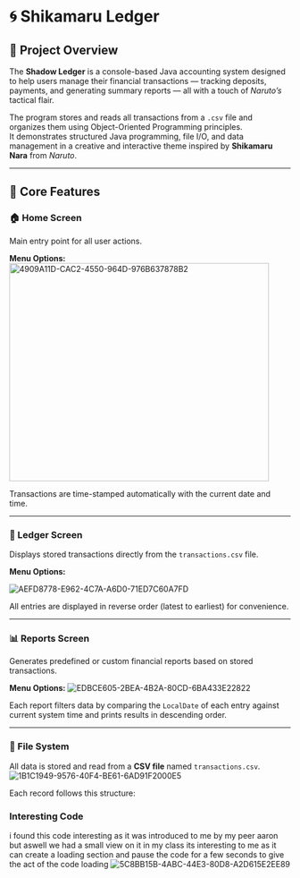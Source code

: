 # 🌀 Shikamaru Ledger

## 📘 Project Overview
The **Shadow Ledger** is a console-based Java accounting system designed to help users manage their financial transactions — tracking deposits, payments, and generating summary reports — all with a touch of *Naruto’s* tactical flair.  

The program stores and reads all transactions from a `.csv` file and organizes them using Object-Oriented Programming principles.  
It demonstrates structured Java programming, file I/O, and data management in a creative and interactive theme inspired by **Shikamaru Nara** from *Naruto*.

---

## 🧱 Core Features

### 🏠 Home Screen
Main entry point for all user actions.

**Menu Options:**
  <img width="465" height="390" alt="4909A11D-CAC2-4550-964D-976B637878B2" src="https://github.com/user-attachments/assets/44a2501d-eea6-4d97-ab3b-cb78af397620" />


Transactions are time-stamped automatically with the current date and time.

---

### 📜 Ledger Screen
Displays stored transactions directly from the `transactions.csv` file.  

**Menu Options:**

![AEFD8778-E962-4C7A-A6D0-71ED7C60A7FD](https://github.com/user-attachments/assets/73c7e401-08fd-4670-8db6-8085aa37cb5a)

All entries are displayed in reverse order (latest to earliest) for convenience.

---

### 📊 Reports Screen
Generates predefined or custom financial reports based on stored transactions.

**Menu Options:**
![EDBCE605-2BEA-4B2A-80CD-6BA433E22822](https://github.com/user-attachments/assets/73e95b18-7877-468c-9cd5-ad2cab3fa5b7)


Each report filters data by comparing the `LocalDate` of each entry against current system time and prints results in descending order.

---

### 💾 File System
All data is stored and read from a **CSV file** named `transactions.csv`.
![1B1C1949-9576-40F4-BE61-6AD91F2000E5](https://github.com/user-attachments/assets/fdb54ea7-e6cd-451d-bd3f-143231db4ee2)

Each record follows this structure:

### Interesting Code
i found this code interesting as it was introduced to me by my peer aaron but aswell we had a small view on it in my class its interesting to me as it can create a loading section and pause the code for a few seconds to give the act of the code loading
![5C8BB15B-4ABC-44E3-80D8-A2D615E2EE89](https://github.com/user-attachments/assets/1dc71d3b-4aa9-47d2-9a32-725ba8ee7b99)
